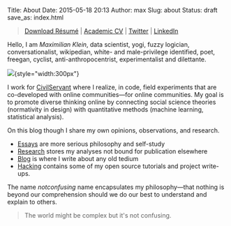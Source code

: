 Title: About
Date: 2015-05-18 20:13
Author: max
Slug: about
Status: draft
save_as: index.html

> [Download Résumé](https://spideroak.com/share/JVQXQLKLNRSWS3RNINLHG/Online-CVs/home/paprika/SpiderOak%20Hive/CVs/Online-CVs/Max%20Klein%20Resume.pdf) \| [Academic CV](https://spideroak.com/share/JVQXQLKLNRSWS3RNINLHG/Online-CVs/home/paprika/SpiderOak%20Hive/CVs/Online-CVs/CV%20Max%20Klein.pdf) \| [Twitter](https://twitter.com/notconfusing) \| [LinkedIn](https://www.linkedin.com/in/notconfusing)

Hello, I am *Maximilian Klein*, data scientist, yogi, fuzzy logician, conversationalist, wikipedian, white- and male-privilege identified, poet, freegan, cyclist, anti-anthropocentrist, experimentalist and dilettante.

![]({static}/images/uploads/2015/05/max_purple.jpg){style="width:300px"}

I work for [CivilServant](http://civilservant.io/) where I realize, in code, field experiments that are co-developed with online communities—for online communities. My goal is to promote diverse thinking online by connecting social science theories (normativity in design) with quantitative methods (machine learning, statistical analysis).

On this blog though I share my own opinions, observations, and research.

+ [Essays](/category/essays) are more serious philosophy and self-study
+ [Research](/pages/research) stores my analyses not bound for publication elsewhere
+ [Blog](/category/blog) is where I write about any old tedium
+ [Hacking](/category/blog) contains some of my open source tutorials and project write-ups.

The name *notconfusing* name encapsulates my philosophy—that nothing is beyond our comprehension should we do our best to understand and explain to others.  
> The world might be complex but it's not confusing.
